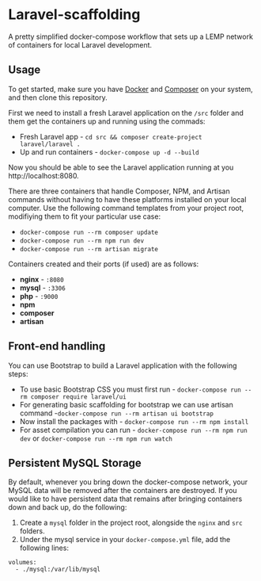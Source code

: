 # Laravel-scaffolding
A pretty simplified docker-compose workflow that sets up a LEMP network of containers for local Laravel development.

## Usage

To get started, make sure you have [Docker](https://docs.docker.com/docker-for-mac/install/) and [Composer](https://getcomposer.org/download/) on your system, and then clone this repository.

First we need to install a fresh Laravel application on the `/src` folder and them get the containers up and running using the commads:

-  Fresh Laravel app - `cd src && composer create-project laravel/laravel .`
-  Up and run containers - `docker-compose up -d --build`

Now you should be able to see the Laravel application running at you http://localhost:8080.

There are three containers that handle Composer, NPM, and Artisan commands without having to have these platforms installed on your local computer. Use the following command templates from your project root, modifiying them to fit your particular use case:

- `docker-compose run --rm composer update`
- `docker-compose run --rm npm run dev`
- `docker-compose run --rm artisan migrate` 

Containers created and their ports (if used) are as follows:

- **nginx** - `:8080`
- **mysql** - `:3306`
- **php** - `:9000`
- **npm**
- **composer**
- **artisan**

## Front-end handling

You can use Bootstrap to build a Laravel application with the following steps:

- To use basic Bootstrap CSS you must first run - `docker-compose run --rm composer require laravel/ui` 
- For generating basic scaffolding for bootstrap we can use artisan command -`docker-compose run --rm artisan ui bootstrap`
- Now install the packages with - `docker-compose run --rm npm install`
- For asset compilation you can run - `docker-compose run --rm npm run dev` or `docker-compose run --rm npm run watch`

## Persistent MySQL Storage

By default, whenever you bring down the docker-compose network, your MySQL data will be removed after the containers are destroyed. If you would like to have persistent data that remains after bringing containers down and back up, do the following:

1. Create a `mysql` folder in the project root, alongside the `nginx` and `src` folders.
2. Under the mysql service in your `docker-compose.yml` file, add the following lines:

```
volumes:
  - ./mysql:/var/lib/mysql
```